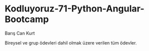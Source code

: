 # Kodluyoruz-71-Python-Angular-Bootcamp

Barış Can Kurt

Bireysel ve grup ödevleri dahil olmak üzere verilen tüm ödevler.
